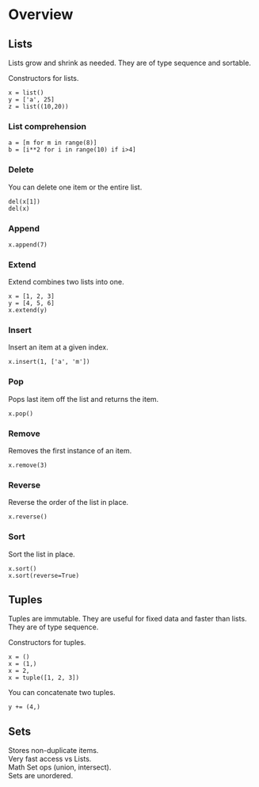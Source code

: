 # Overview

## Lists
Lists grow and shrink as needed. They are of type sequence and sortable.  

Constructors for lists.  
```
x = list()
y = ['a', 25]
z = list((10,20))
```

### List comprehension
```
a = [m for m in range(8)]
b = [i**2 for i in range(10) if i>4]
```

### Delete
You can delete one item or the entire list.
```
del(x[1])
del(x)
```

### Append
```
x.append(7)
```

### Extend
Extend combines two lists into one.
```
x = [1, 2, 3]
y = [4, 5, 6]
x.extend(y)
```

### Insert
Insert an item at a given index.
```
x.insert(1, ['a', 'm'])
```

### Pop
Pops last item off the list and returns the item.
```
x.pop()
```

### Remove
Removes the first instance of an item.
```
x.remove(3)
```

### Reverse
Reverse the order of the list in place.
```
x.reverse()
```

### Sort
Sort the list in place.
```
x.sort()
x.sort(reverse=True)
```

## Tuples
Tuples are immutable. They are useful for fixed data and faster than lists. They are of type sequence.  

Constructors for tuples.
```
x = ()
x = (1,)
x = 2,
x = tuple([1, 2, 3])
```

You can concatenate two tuples.
```
y += (4,)
```

## Sets
Stores non-duplicate items.  
Very fast access vs Lists.  
Math Set ops (union, intersect).  
Sets are unordered.  
